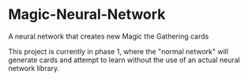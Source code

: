 # Magic-Neural-Network
A neural network that creates new Magic the Gathering cards

This project is currently in phase 1, where the "normal network" will generate cards and attempt to learn without the use of an actual neural network library.
